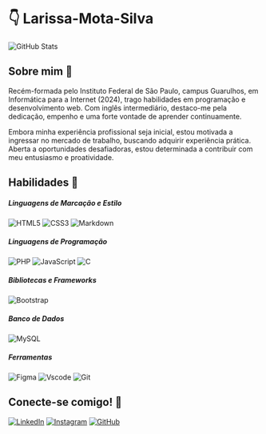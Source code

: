 # 👇 Larissa-Mota-Silva 

![GitHub Stats](https://github-readme-stats.vercel.app/api?username=Larissa-Mota-Silva&theme=transparent&border_color=8B0000&show_icons=true&icon_color=8B0000&title_color=E94D5F&text_color=FFF)

## Sobre mim 📌

Recém-formada pelo Instituto Federal de São Paulo, campus Guarulhos, em Informática para a Internet (2024), trago habilidades em programação e desenvolvimento web. Com inglês intermediário, destaco-me pela dedicação, empenho e uma forte vontade de aprender continuamente.

Embora minha experiência profissional seja inicial, estou motivada a ingressar no mercado de trabalho, buscando adquirir experiência prática. Aberta a oportunidades desafiadoras, estou determinada a contribuir com meu entusiasmo e proatividade.

## Habilidades 📌

##### Linguagens de Marcação e Estilo 

![HTML5](https://img.shields.io/badge/HTML5-8B0000?style=for-the-badge&logo=html5&logoColor=white) ![CSS3](https://img.shields.io/badge/CSS3-8B0000?style=for-the-badge&logo=css3&logoColor=white) ![Markdown](https://img.shields.io/badge/Markdown-8B0000?style=for-the-badge&logo=markdown&logoColor=white)

##### Linguagens de Programação
![PHP](https://img.shields.io/badge/PHP-8B0000?style=for-the-badge&logo=php&logoColor=white) ![JavaScript](https://img.shields.io/badge/JavaScript-8B0000?style=for-the-badge&logo=javascript&logoColor=white) ![C](https://img.shields.io/badge/C-8B0000?style=for-the-badge&logo=c&logoColor=white) 

##### Bibliotecas e Frameworks
![Bootstrap](https://img.shields.io/badge/-boostrap-8B0000?style=for-the-badge&logo=bootstrap&labelColor=8B0000&logoColor=white) 

##### Banco de Dados 
![MySQL](https://img.shields.io/badge/MySQL-8B0000?style=for-the-badge&logo=mysql&logoColor=white)

##### Ferramentas
![Figma](https://img.shields.io/badge/Figma-8B0000?style=for-the-badge&logo=figma&logoColor=white) ![Vscode](https://img.shields.io/badge/Vscode-8B0000?style=for-the-badge&logo=visual-studio-code&logoColor=white) ![Git](https://img.shields.io/badge/GIT-8B0000?style=for-the-badge&logo=git&logoColor=white)

## Conecte-se comigo! 📌

[![LinkedIn](https://img.shields.io/badge/LinkedIn-000?style=for-the-badge&logo=linkedin&logoColor=white)](https://www.linkedin.com/in/larissa-mota-a3075b248/) 
[![Instagram](https://img.shields.io/badge/-Instagram-000?style=for-the-badge&logo=instagram&logoColor=white)](https://www.instagram.com/mota.larix/) [![GitHub](https://img.shields.io/badge/GitHub-000?style=for-the-badge&logo=github&logoColor=white)](https://github.com/Larissa-Mota-Silva)